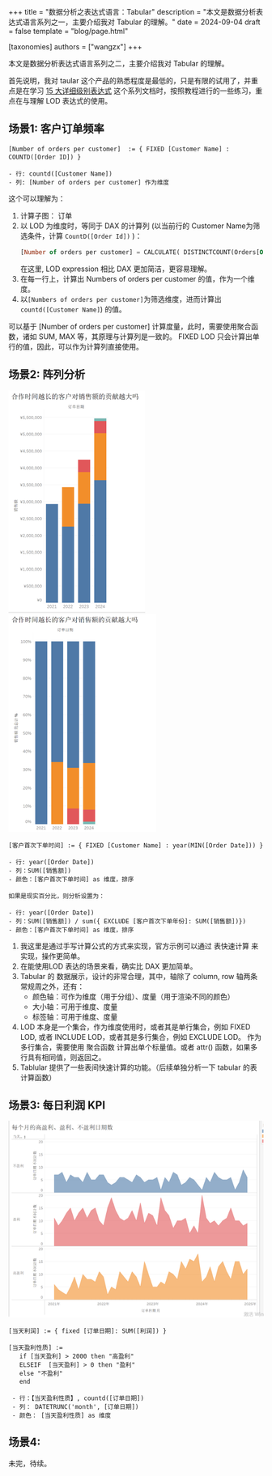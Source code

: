 +++
title = "数据分析之表达式语言：Tabular"
description = "本文是数据分析表达式语言系列之一，主要介绍我对 Tabular 的理解。"
date = 2024-09-04
draft = false
template = "blog/page.html"

[taxonomies]
authors = ["wangzx"]
+++

本文是数据分析表达式语言系列之二，主要介绍我对 Tabular 的理解。

首先说明，我对 taular 这个产品的熟悉程度是最低的，只是有限的试用了，并重点是在学习 [15 大详细级别表达式](https://www.tableau.com/zh-cn/blog/LOD-expressions#:~:text=Tableau)
这个系列文档时，按照教程进行的一些练习，重点在与理解 LOD 表达式的使用。

## 场景1: 客户订单频率
```
[Number of orders per customer]  := { FIXED [Customer Name] : COUNTD([Order ID]) }

- 行: countd([Customer Name])
- 列: [Number of orders per customer] 作为维度
```

这个可以理解为：
1. 计算子图： 订单
2. 以 LOD 为维度时，等同于 DAX 的计算列 (以当前行的 Customer Name为筛选条件，计算 `CountD([Order Id])` )：
   ```sql
   [Number of orders per customer] = CALCULATE( DISTINCTCOUNT(Orders[Order ID]), ALLEXCEPT(Orders[Customer Name]) )
   ```
   在这里, LOD expression 相比 DAX 更加简洁，更容易理解。
3. 在每一行上，计算出 Numbers of orders per customer 的值，作为一个维度。
4. 以`[Numbers of orders per customer]`为筛选维度，进而计算出 `countd([Customer Name]`) 的值。

可以基于 [Number of orders per customer] 计算度量，此时，需要使用聚合函数，诸如 SUM, MAX 等，其原理与计算列是一致的。
FIXED LOD 只会计算出单行的值，因此，可以作为计算列直接使用。

## 场景2: 阵列分析
![img.png](scenario-2-1.png)
![img.png](scenario-2-2.png)
```
[客户首次下单时间] := { FIXED [Customer Name] : year(MIN([Order Date])) }

- 行: year([Order Date])
- 列：SUM([销售额])
- 颜色：[客户首次下单时间] as 维度，排序

如果是现实百分比，则分析设置为：

- 行: year([Order Date])
- 列：SUM([销售额]) / sum({ EXCLUDE [客户首次下单年份]: SUM([销售额])})
- 颜色：[客户首次下单时间] as 维度，排序
```
1. 我这里是通过手写计算公式的方式来实现，官方示例可以通过 表快速计算 来实现，操作更简单。
2. 在能使用LOD 表达的场景来看，确实比 DAX 更加简单。
3. Tabular 的 数据展示，设计的非常合理，其中，轴除了 column, row 轴两条常规周之外，还有：
   - 颜色轴：可作为维度（用于分组）、度量（用于渲染不同的颜色）
   - 大小轴：可用于维度、度量
   - 标签轴：可用于维度、度量
4. LOD 本身是一个集合，作为维度使用时，或者其是单行集合，例如 FIXED LOD, 或者 INCLUDE LOD，或者其是多行集合，例如 EXCLUDE LOD。
   作为多行集合，需要使用 聚合函数 计算出单个标量值。或者 attr() 函数，如果多行具有相同值，则返回之。
5. Tablular 提供了一些表间快速计算的功能。（后续单独分析一下 tabular 的表计算函数）

## 场景3: 每日利润 KPI
![img.png](scenario-3.png)
```
[当天利润] := { fixed [订单日期]: SUM([利润]) }

[当天盈利性质] := 
   if [当天盈利] > 2000 then "高盈利" 
   ELSEIF  [当天盈利] > 0 then "盈利" 
   else "不盈利"
   end
   
 - 行：【当天盈利性质】, countd([订单日期])
 - 列： DATETRUNC('month', [订单日期])
 - 颜色： [当天盈利性质] as 维度  
```

## 场景4: 
未完，待续。